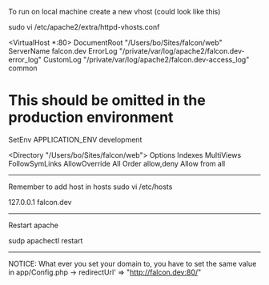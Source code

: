 To run on local machine create a new vhost (could look like this)

 sudo vi /etc/apache2/extra/httpd-vhosts.conf

<VirtualHost *:80>
   DocumentRoot "/Users/bo/Sites/falcon/web"
   ServerName falcon.dev
   ErrorLog "/private/var/log/apache2/falcon.dev-error_log"
   CustomLog "/private/var/log/apache2/falcon.dev-access_log" common

   # This should be omitted in the production environment
   SetEnv APPLICATION_ENV development

   <Directory "/Users/bo/Sites/falcon/web">
       Options Indexes MultiViews FollowSymLinks
       AllowOverride All
       Order allow,deny
       Allow from all
   </Directory>
</VirtualHost>


-----------------------------------

Remember to add host in hosts
sudo vi /etc/hosts

127.0.0.1       falcon.dev

-----------------------------------

Restart apache

sudp apachectl restart


-----------------------------------

NOTICE:
What ever you set your domain to, you have to set the same value in app/Config.php -> redirectUrl' => "http://falcon.dev:80/"
